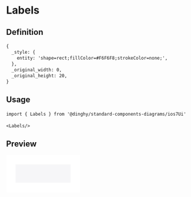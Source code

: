 # Labels

## Definition

```
{
  _style: { 
    entity: 'shape=rect;fillColor=#F6F6F8;strokeColor=none;',
  },
  _original_width: 0,
  _original_height: 20,
}
```

## Usage

```
import { Labels } from '@dinghy/standard-components-diagrams/ios7Ui'

<Labels/>
```

## Preview

<img src="./labels.png" width="200"/>
